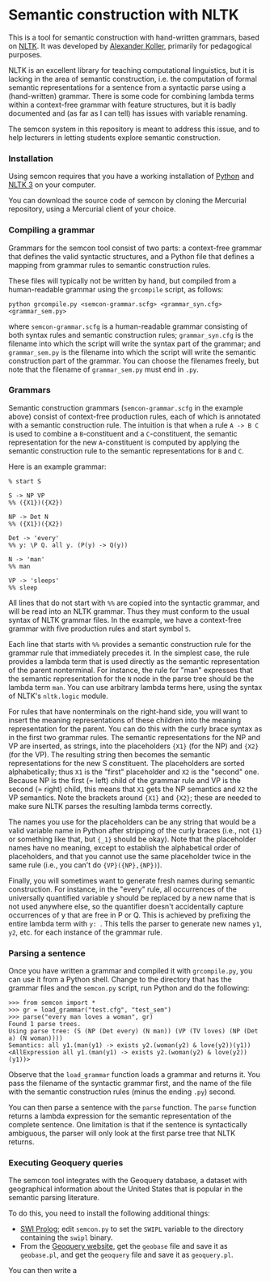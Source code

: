 # Semantic construction with NLTK #

This is a tool for semantic construction with hand-written
grammars, based on [NLTK](http://www.nltk.org). It was developed by
[Alexander Koller](http://www.ling.uni-potsdam.de/~koller), primarily
for pedagogical purposes.

NLTK is an excellent library for teaching computational linguistics,
but it is lacking in the area of semantic construction, i.e. the
computation of formal semantic representations for a sentence from a
syntactic parse using a (hand-written) grammar. There is some code for
combining lambda terms within a context-free grammar with feature
structures, but it is badly documented and (as far as I can tell) has
issues with variable renaming.

The semcon system in this repository is meant to address this issue,
and to help lecturers in letting students explore semantic
construction.


### Installation ###

Using semcon requires that you have a working installation of
[Python](http://www.python.org) and [NLTK 3](http://www.nltk.org) on
your computer.

You can download the source code of semcon by cloning the Mercurial
repository, using a Mercurial client of your choice. 


### Compiling a grammar ###

Grammars for the semcon tool consist of two parts: a context-free
grammar that defines the valid syntactic structures, and a Python file
that defines a mapping from grammar rules to semantic construction
rules.

These files will typically not be written by hand, but compiled from a
human-readable grammar using the `grcompile` script, as follows:

```
python grcompile.py <semcon-grammar.scfg> <grammar_syn.cfg> <grammar_sem.py>
```

where `semcon-grammar.scfg` is a human-readable grammar consisting of
both syntax rules and semantic construction rules; `grammar_syn.cfg`
is the filename into which the script will write the syntax part of
the grammar; and `grammar_sem.py` is the filename into which the
script will write the semantic construction part of the grammar. You
can choose the filenames freely, but note that the filename of
`grammar_sem.py` must end in `.py`.


### Grammars ###

Semantic construction grammars (`semcon-grammar.scfg` in the example
above) consist of context-free production rules, each of which is
annotated with a semantic construction rule. The intuition is that
when a rule `A -> B C` is used to combine a `B`-constituent and a
`C`-constituent, the semantic representation for the new
`A`-constituent is computed by applying the semantic construction rule
to the semantic representations for `B` and `C`.

Here is an example grammar:

```
% start S

S -> NP VP
%% ({X1})({X2})

NP -> Det N
%% ({X1})({X2})

Det -> 'every'
%% y: \P Q. all y. (P(y) -> Q(y))

N -> 'man'
%% man

VP -> 'sleeps'
%% sleep
```

All lines that do not start with `%%` are copied into the syntactic
grammar, and will be read into an NLTK grammar. Thus they must conform
to the usual syntax of NLTK grammar files. In the example, we have a
context-free grammar with five production rules and start symbol `S`.

Each line that starts with `%%` provides a semantic construction rule
for the grammar rule that immediately precedes it. In the simplest
case, the rule provides a lambda term that is used directly as the
semantic representation of the parent nonterminal. For instance, the
rule for "man" expresses that the semantic representation for the `N`
node in the parse tree should be the lambda term `man`. You can use
arbitrary lambda terms here, using the syntax of NLTK's `nltk.logic`
module.

For rules that have nonterminals on the right-hand side, you will want
to insert the meaning representations of these children into the
meaning representation for the parent. You can do this with the curly
brace syntax as in the first two grammar rules. The semantic
representations for the NP and VP are inserted, as strings, into the
placeholders `{X1}` (for the NP) and `{X2}` (for the VP). The
resulting string then becomes the semantic representations for the new
S constituent. The placeholders are sorted alphabetically; thus `X1`
is the "first" placeholder and `X2` is the "second" one. Because NP is
the first (= left) child of the grammar rule and VP is the second (=
right) child, this means that `X1` gets the NP semantics and `X2` the
VP semantics. Note the brackets around `{X1}` and `{X2}`; these are
needed to make sure NLTK parses the resulting lambda terms correctly.

The names you use for the placeholders can be any string that would be
a valid variable name in Python after stripping of the curly braces
(i.e., not `{1}` or something like that, but `{_1}` should be
okay). Note that the placeholder names have no meaning, except to
establish the alphabetical order of placeholders, and that you cannot
use the same placeholder twice in the same rule (i.e., you can't do
`{VP}({NP},{NP})`).

Finally, you will sometimes want to generate fresh names during
semantic construction. For instance, in the "every" rule, all
occurrences of the universally quantified variable y should be
replaced by a new name that is not used anywhere else, so the
quantifier doesn't accidentally capture occurrences of y that are free
in P or Q. This is achieved by prefixing the entire lambda term with
`y: `. This tells the parser to generate new names `y1`, `y2`,
etc. for each instance of the grammar rule.




### Parsing a sentence ###

Once you have written a grammar and compiled it with `grcompile.py`,
you can use it from a Python shell. Change to the directory that has
the grammar files and the `semcon.py` script, run Python and do the
following:

```
>>> from semcon import *
>>> gr = load_grammar("test.cfg", "test_sem")
>>> parse("every man loves a woman", gr)
Found 1 parse trees.
Using parse tree: (S (NP (Det every) (N man)) (VP (TV loves) (NP (Det a) (N woman))))
Semantics: all y1.(man(y1) -> exists y2.(woman(y2) & love(y2))(y1))
<AllExpression all y1.(man(y1) -> exists y2.(woman(y2) & love(y2))(y1))>
```

Observe that the `load_grammar` function loads a grammar and returns
it. You pass the filename of the syntactic grammar first, and the name
of the file with the semantic construction rules (minus the ending
`.py`) second.

You can then parse a sentence with the `parse` function. The `parse`
function returns a lambda expression for the semantic representation
of the complete sentence. One limitation is that if the sentence is
syntactically ambiguous, the parser will only look at the first parse
tree that NLTK returns.


### Executing Geoquery queries ###

The semcon tool integrates with the Geoquery database, a dataset with
geographical information about the United States that is popular in
the semantic parsing literature.

To do this, you need to install the following additional things:

 * [SWI Prolog](http://www.swi-prolog.org/Download.html); edit
   `semcon.py` to set the `SWIPL` variable to the directory containing
   the `swipl` binary.
 * From the
   [Geoquery website](https://www.cs.utexas.edu/users/ml/nldata/geoquery.html),
   get the `geobase` file and save it as `geobase.pl`, and get the
   `geoquery` file and save it as `geoquery.pl`.

You can then write a 
